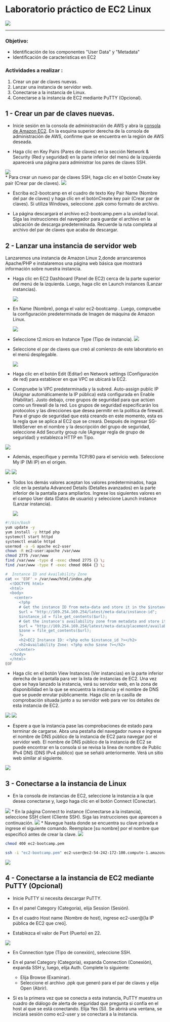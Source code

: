 # Laboratorio práctico de EC2 Linux

<img src="img/lab01.png">

<br>

---
### Objetivo: 
* Identificación de los componentes "User Data" y "Metadata"
* Identificación de caracteristicas en EC2

### Actividades a realizar :

1. Crear un par de claves nuevas.
2. Lanzar una instancia de servidor web.
3. Conectarse a la instancia de Linux.
4. Conectarse a la instancia de EC2 mediante PuTTY (Opcional).



## 1 - Crear un par de claves nuevas.

* Inicie sesión en la consola de administración de AWS y abra la  [consola de Amazon EC2](https://console.aws.amazon.com/ec2). En la esquina superior derecha de la consola de administración de AWS, confirme que se encuentra en la región de AWS deseada.

* Haga clic en Key Pairs (Pares de claves) en la sección Network & Security (Red y seguridad) en la parte inferior del menú de la izquierda aparecerá una página para administrar los pares de claves SSH.

<img src="img/key-pars.png">

<br>
* Para crear un nuevo par de claves SSH, haga clic en el botón Create key pair (Crear par de claves).
<img src="img/new-key.png">
<br>

* Escriba ec2-bootcamp en el cuadro de texto Key Pair Name (Nombre del par de claves) y haga clic en el botónCreate key pair (Crear par de claves). Si utiliza Windows, seleccione .ppk como formato de archivo.

* La página descargará el archivo ec2-bootcamp.pem a la unidad local. Siga las instrucciones del navegador para guardar el archivo en la ubicación de descarga predeterminada. Recuerde la ruta completa al archivo del par de claves que acaba de descargar.

## 2 - Lanzar una instancia de servidor web
Lanzaremos una instancia de Amazon Linux 2,donde arrancaremos Apache/PHP e instalaremos una página web básica que mostrará información sobre nuestra instancia.

* Haga clic en EC2 Dashboard (Panel de EC2) cerca de la parte superior del menú de la izquierda. Luego, haga clic en Launch instances (Lanzar instancias).

  <img src="img/06.png">

* En Name (Nombre), ponga el valor ec2-bootcamp . Luego, compruebe la configuración predeterminada de Imagen de máquina de Amazon Linux.

  <img src="img/02.png">

* Seleccione t2.micro en Instance Type (Tipo de instancia).
  <img src="img/03.png">

* Seleccione el par de claves que creó al comienzo de este laboratorio en el menú desplegable.

  <img src="img/04.png">

* Haga clic en el botón Edit (Editar) en Network settings (Configuración de red) para establecer en que VPC se ubicará la EC2.

* Compruebe la VPC predeterminada y la subred. Auto-assign public IP (Asignar automáticamente la IP pública) está configurada en Enable (Habilitar). Justo debajo, cree grupos de seguridad para que actúen como un firewall de la red. Los grupos de seguridad especificarán los protocolos y las direcciones que desea permitir en la política de firewall. Para el grupo de seguridad que está creando en este momento, esta es la regla que se aplica al EC2 que se creará. Después de ingresar SG-WebServer en el nombre y la descripción del grupo de seguridad, seleccione Add Security group rule (Agregar regla de grupo de seguridad) y establezca HTTP en Tipo.

<img src="img/05.png">

* Además, especifique y permita TCP/80 para el servicio web. Seleccione My IP (Mi IP) en el origen.

<img src="img/06.png">

 <img src="img/07.png">

* Todos los demás valores aceptan los valores predeterminados, haga clic en la pestaña Advanced Details (Detalles avanzados) en la parte inferior de la pantalla para ampliarlos. Ingrese los siguientes valores en el campo User data (Datos de usuario) y seleccione Launch instance (Lanzar instancia).
  
   <img src="img/08.png">
 
```bash
#!/bin/bash
yum update -y
yum install -y httpd php
systemctl start httpd
systemctl enable httpd
usermod -a -G apache ec2-user
chown -R ec2-user:apache /var/www
chmod 2775 /var/www
find /var/www -type d -exec chmod 2775 {} \;
find /var/www -type f -exec chmod 0664 {} \;

#  Instance ID and Availability Zone
cat << 'EOF' > /var/www/html/index.php
  <!DOCTYPE html>
  <html>
  <body>
    <center>
      <?php
      # Get the instance ID from meta-data and store it in the $instance_id variable
      $url = "http://169.254.169.254/latest/meta-data/instance-id";
      $instance_id = file_get_contents($url);
      # Get the instance's availability zone from metadata and store it in the $zone variable
      $url = "http://169.254.169.254/latest/meta-data/placement/availability-zone";
      $zone = file_get_contents($url);
      ?>
      <h2>EC2 Instance ID: <?php echo $instance_id ?></h2>
      <h2>Availability Zone: <?php echo $zone ?></h2>
    </center>
  </body>
  </html>
EOF
```

* Haga clic en el botón View Instances (Ver instancias) en la parte inferior derecha de la pantalla para ver la lista de instancias de EC2. Una vez que se haya lanzado la instancia, verá su servidor web, en la zona de disponibilidad en la que se encuentra la instancia y el nombre de DNS que se puede enrutar públicamente. Haga clic en la casilla de comprobación situada junto a su servidor web para ver los detalles de esta instancia de EC2.

<img src="img/09.png">

<img src="img/10.png">

* Espere a que la instancia pase las comprobaciones de estado para terminar de cargarse. Abra una pestaña del navegador nueva e ingrese el nombre de DNS público de la instancia de EC2 para navegar por el servidor web. El nombre de DNS público de la instancia de EC2 se puede encontrar en la consola si se revisa la línea de nombre de Public IPv4 DNS (DNS IPv4 público) que se señaló anteriormente. Verá un sitio web similar al siguiente.
  
<img src="img/11.png">


## 3 - Conectarse a la instancia de Linux
* En la consola de instancias de EC2, seleccione la instancia a la que desea conectarse y, luego haga clic en el botón Connect (Conectar).
<img src="img/12.png">
* En la página Connect to instance (Conectarse a la instancia), seleccione SSH client (Cliente SSH). Siga las instrucciones que aparecen a continuación.
<img src="img/13.png">
* Navegue hasta donde se encuentra su clave privada e ingrese el siguiente comando. Reemplace [su nombre] por el nombre que especificó antes de crear la clave.
<img src="img/14.png">

```bash
chmod 400 ec2-bootcamp.pem
```

```bash
ssh -i "ec2-bootcamp.pem" ec2-user@ec2-54-242-172-100.compute-1.amazonaws.com
```

<img src="img/15.png">

## 4 - Conectarse a la instancia de EC2 mediante PuTTY (Opcional)

* Inicie PuTTY si necesita descargar PuTTY.

* En el panel Category (Categoría), elija Session (Sesión).

* En el cuadro Host name (Nombre de host), ingrese ec2-user@[la IP pública de EC2 que creó].

* Establezca el valor de Port (Puerto) en 22.

<img src="img/16.png"> 

* En Connection type (Tipo de conexión), seleccione SSH. 

* En el panel Category (Categoría), expanda Connection (Conexión), expanda SSH y, luego, elija Auth. Complete lo siguiente:

   - Elija Browse (Examinar).
   - Seleccione el archivo .ppk que generó para el par de claves y elija Open (Abrir).

* Si es la primera vez que se conecta a esta instancia, PuTTY muestra un cuadro de diálogo de alerta de seguridad que pregunta si confía en el host al que se está conectando. Elija Yes (Sí). Se abrirá una ventana, se iniciará sesión como ec2-user y se conectará a la instancia.
